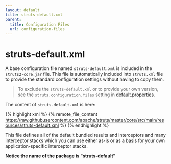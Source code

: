 ```yaml
---
layout: default
title: struts-default.xml
parent:
  title: Configuration Files
  url: configuration-files
---
```


# struts-default.xml

A base configuration file named `struts-default.xml` is included in the `struts2-core.jar` file. This file is 
automatically included into `struts.xml` file to provide the standard configuration settings without having 
to copy them.

> To exclude the `struts-default.xml` or to provide your own version, see the `struts.configuration.files`
> setting in [default.properties](default-properties).

The content of `struts-default.xml` is here:

{% highlight xml %}
{% remote_file_content https://raw.githubusercontent.com/apache/struts/master/core/src/main/resources/struts-default.xml %}
{% endhighlight %}

This file defines all of the default bundled results and interceptors and many interceptor stacks which you can use 
either as-is or as a basis for your own application-specific interceptor stacks. 

**Notice the name of the package is "struts-default"**

